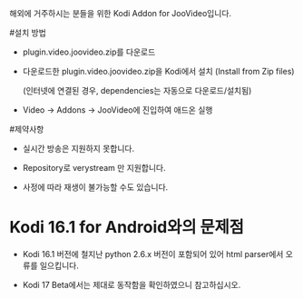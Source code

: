 
해외에 거주하시는 분들을 위한 Kodi Addon for JooVideo입니다.
 

#설치 방법

   - plugin.video.joovideo.zip를 다운로드

   - 다운로드한 plugin.video.joovideo.zip을  Kodi에서 설치 (Install from Zip files)

     (인터넷에 연결된 경우, dependencies는 자동으로 다운로드/설치됨)

   - Video -> Addons -> JooVideo에 진입하여 애드온 실행

 
#제약사항 

   - 실시간 방송은 지원하지 못합니다.

   - Repository로 verystream 만 지원합니다.

   - 사정에 따라 재생이 불가능할 수도 있습니다.


# Kodi 16.1 for Android와의 문제점

   - Kodi 16.1 버전에 철지난 python 2.6.x 버전이 포함되어 있어 html parser에서 오류를 일으킵니다.

   - Kodi 17 Beta에서는 제대로 동작함을 확인하였으니 참고하십시오. 
